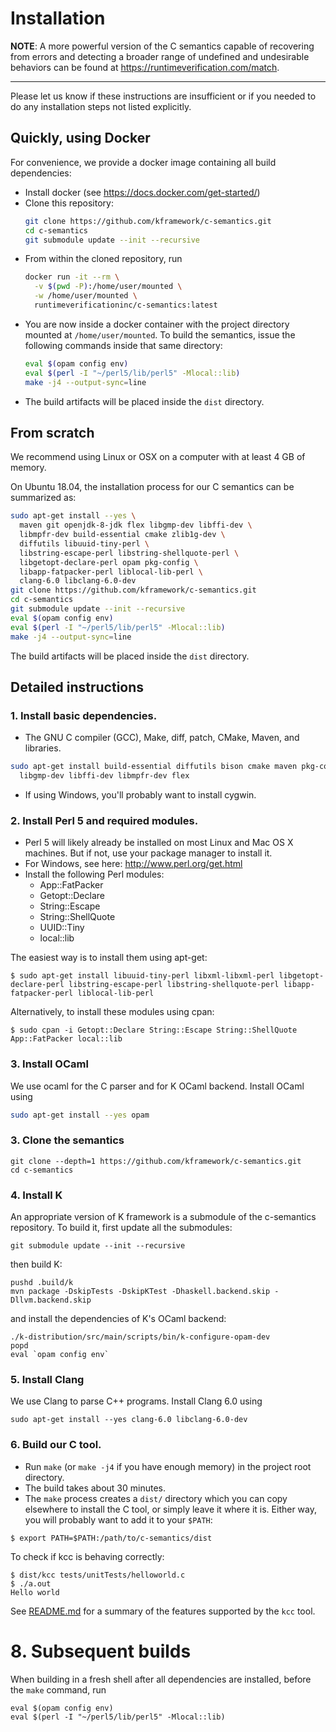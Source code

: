 # Installation

**NOTE**: A more powerful version of the C semantics capable of recovering from 
errors and detecting a broader range of undefined and undesirable behaviors 
can be found at https://runtimeverification.com/match.

---

Please let us know if these instructions are insufficient or if you needed to
do any installation steps not listed explicitly.

## Quickly, using Docker

For convenience, we provide a docker image containing all build
dependencies:

- Install docker (see <https://docs.docker.com/get-started/>)
- Clone this repository:
  ```sh
  git clone https://github.com/kframework/c-semantics.git
  cd c-semantics
  git submodule update --init --recursive
  ```
- From within the cloned repository, run
  ```sh
  docker run -it --rm \
    -v $(pwd -P):/home/user/mounted \
    -w /home/user/mounted \
    runtimeverificationinc/c-semantics:latest
  ```
- You are now inside a docker container with the project
  directory mounted at `/home/user/mounted`. To build
  the semantics, issue the following commands inside
  that same directory:
  ```sh
  eval $(opam config env)
  eval $(perl -I "~/perl5/lib/perl5" -Mlocal::lib)
  make -j4 --output-sync=line
  ```
- The build artifacts will be placed inside the `dist` directory.


## From scratch

We recommend using Linux or OSX on a computer with at least 4 GB of memory.

On Ubuntu 18.04, the installation process for our C semantics can be summarized as:
```sh
sudo apt-get install --yes \
  maven git openjdk-8-jdk flex libgmp-dev libffi-dev \
  libmpfr-dev build-essential cmake zlib1g-dev \
  diffutils libuuid-tiny-perl \
  libstring-escape-perl libstring-shellquote-perl \
  libgetopt-declare-perl opam pkg-config \
  libapp-fatpacker-perl liblocal-lib-perl \
  clang-6.0 libclang-6.0-dev
git clone https://github.com/kframework/c-semantics.git
cd c-semantics
git submodule update --init --recursive
eval $(opam config env)
eval $(perl -I "~/perl5/lib/perl5" -Mlocal::lib)
make -j4 --output-sync=line
```
The build artifacts will be placed inside the `dist` directory.

## Detailed instructions

### 1. Install basic dependencies.
- The GNU C compiler (GCC), Make, diff, patch, CMake, Maven, and libraries.
```sh
sudo apt-get install build-essential diffutils bison cmake maven pkg-config \
  libgmp-dev libffi-dev libmpfr-dev flex
```
- If using Windows, you'll probably want to install cygwin.

### 2. Install Perl 5 and required modules.
- Perl 5 will likely already be installed on most Linux and Mac OS X machines.
  But if not, use your package manager to install it.
- For Windows, see here: <http://www.perl.org/get.html>
- Install the following Perl modules:
    - App::FatPacker
    - Getopt::Declare
    - String::Escape
    - String::ShellQuote
    - UUID::Tiny
    - local::lib

The easiest way is to install them using apt-get:
```
$ sudo apt-get install libuuid-tiny-perl libxml-libxml-perl libgetopt-declare-perl libstring-escape-perl libstring-shellquote-perl libapp-fatpacker-perl liblocal-lib-perl
```

Alternatively, to install these modules using cpan:
```
$ sudo cpan -i Getopt::Declare String::Escape String::ShellQuote App::FatPacker local::lib
```

### 3. Install OCaml
We use ocaml for the C parser and for K OCaml backend. Install OCaml using
```sh
sudo apt-get install --yes opam
```

### 3. Clone the semantics
```
git clone --depth=1 https://github.com/kframework/c-semantics.git
cd c-semantics
```


### 4. Install K
An appropriate version of K framework is a submodule of the c-semantics repository.
To build it, first update all the submodules:
```
git submodule update --init --recursive
```
then build K:
```
pushd .build/k
mvn package -DskipTests -DskipKTest -Dhaskell.backend.skip -Dllvm.backend.skip
```
and install the dependencies of K's OCaml backend:
```
./k-distribution/src/main/scripts/bin/k-configure-opam-dev
popd
eval `opam config env`
```

### 5. Install Clang
We use Clang to parse C++ programs. Install Clang 6.0 using
```
sudo apt-get install --yes clang-6.0 libclang-6.0-dev
```

### 6. Build our C tool.
- Run `make` (or `make -j4` if you have enough memory) in the project root directory.
- The build takes about 30 minutes.
- The `make` process creates a `dist/` directory which you can copy elsewhere
  to install the C tool, or simply leave it where it is. Either way, you will
  probably want to add it to your `$PATH`:
```
$ export PATH=$PATH:/path/to/c-semantics/dist
```
      
To check if kcc is behaving correctly:
```
$ dist/kcc tests/unitTests/helloworld.c
$ ./a.out 
Hello world
```

See [README.md](README.md) for a summary of the features supported by the `kcc`
tool.

# 8. Subsequent builds
When building in a fresh shell after all dependencies are installed, before the `make` command, run
```
eval $(opam config env)
eval $(perl -I "~/perl5/lib/perl5" -Mlocal::lib)
```


